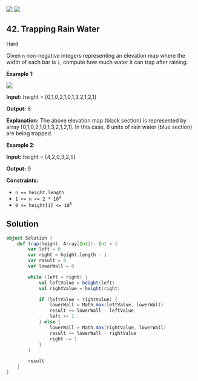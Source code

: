 [![](https://img.shields.io/github/stars/LeetCode-in-Scala/LeetCode-in-Scala?label=Stars&style=flat-square)](https://github.com/LeetCode-in-Scala/LeetCode-in-Scala)
[![](https://img.shields.io/github/forks/LeetCode-in-Scala/LeetCode-in-Scala?label=Fork%20me%20on%20GitHub%20&style=flat-square)](https://github.com/LeetCode-in-Scala/LeetCode-in-Scala/fork)

## 42\. Trapping Rain Water

Hard

Given `n` non-negative integers representing an elevation map where the width of each bar is `1`, compute how much water it can trap after raining.

**Example 1:**

![](https://assets.leetcode.com/uploads/2018/10/22/rainwatertrap.png)

**Input:** height = [0,1,0,2,1,0,1,3,2,1,2,1]

**Output:** 6

**Explanation:** The above elevation map (black section) is represented by array [0,1,0,2,1,0,1,3,2,1,2,1]. In this case, 6 units of rain water (blue section) are being trapped. 

**Example 2:**

**Input:** height = [4,2,0,3,2,5]

**Output:** 9 

**Constraints:**

*   `n == height.length`
*   <code>1 <= n <= 2 * 10<sup>4</sup></code>
*   <code>0 <= height[i] <= 10<sup>5</sup></code>

## Solution

```scala
object Solution {
    def trap(height: Array[Int]): Int = {
        var left = 0
        var right = height.length - 1
        var result = 0
        var lowerWall = 0

        while (left < right) {
            val leftValue = height(left)
            val rightValue = height(right)

            if (leftValue < rightValue) {
                lowerWall = Math.max(leftValue, lowerWall)
                result += lowerWall - leftValue
                left += 1
            } else {
                lowerWall = Math.max(rightValue, lowerWall)
                result += lowerWall - rightValue
                right -= 1
            }
        }

        result
    }
}
```